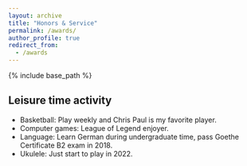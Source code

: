 ```yaml
---
layout: archive
title: "Honors & Service"
permalink: /awards/
author_profile: true
redirect_from:
  - /awards
---
```


{% include base_path %}

Leisure time activity
------
- Basketball: Play weekly and Chris Paul is my favorite player.
- Computer games: League of Legend enjoyer.
- Language: Learn German during undergraduate time, pass Goethe Certificate B2 exam in 2018.
- Ukulele: Just start to play in 2022.
